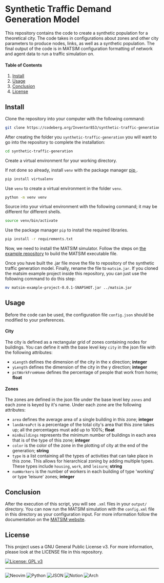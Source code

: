 # Synthetic Traffic Demand Generation Model

This repository contains the code to create a synthetic population for a theoretical city. The code takes in configurations about zones and other city parameters to produce nodes, links, as well as a synthetic population. The final output of the code is in MATSIM configuration formatting of network and agent data to run a traffic simulation on.

#### Table of Contents
1. [ Install ](#install)
2. [ Usage ](#usage)
3. [ Conclusion ](#conclusion)
4. [ License ](#license)

## Install

Clone the repository into your computer with the following command:

```bash
git clone https://codeberg.org/Inventor853/synthetic-traffic-generation.git --depth 1
```

After creating the folder you `synthetic-traffic-generation` you will want to go into the repository to complete the installation:

```bash
cd synthetic-traffic-generation
```

Create a virtual environment for your working directory.

If not done so already, install `venv` with the package manager [ pip ](https://pypi.org/project/pip/).

```bash
pip install virtualenv
```

Use `venv` to create a virtual environment in the folder `venv`.

```bash
python -m venv venv
```

Source into your virtual environment with the following command; it may be different for different shells.

```bash
source venv/bin/activate
```

Use the package manager `pip` to install the required libraries.

```bash
pip install -r requirements.txt
```

Now, we need to install the MATSIM simulator. Follow the steps on [the example repository](https://github.com/matsim-org/matsim-example-project) to build the MATSIM executable file.

Once you have built the .jar file move the file to repository of the synthetic traffic generation model. Finally, rename the file to `matsim.jar`. If you cloned the matsim example project inside this repository, you can just use the following command to do this step:

```bash
mv matsim-example-project-0.0.1-SNAPSHOT.jar ../matsim.jar
```

## Usage

Before the code can be used, the configuration file `config.json` should be modified to your preferences.

#### City

The city is defined as a rectangular grid of zones containing nodes for buildings. You can define it with the base level key `city` in the json file with the following attributes:

* `xLength` defines the dimension of the city in the x direction; **integer**
* `yLength` defines the dimension of the city in the y direction; **integer**
* `pctWorkFromHome` defines the percentage of people that work from home; **float**

#### Zones 

The zones are defined in the json file under the base level key `zones` and each zone is keyed by it's name. Under each zone are the following attributes:

* `area` defines the average area of a single building in this zone; **integer**
* `landAreaPct` is a percentage of the total city's area that this zone takes up; all the percentages must add up to 100%; **float**
* `minBuildings` represents the minimum number of buildings in each area that is of the type of this zone; **integer**
* `color` is the color of the zone in the plotting of city at the end of the generation; **string**
* `type` is a list containing all the types of activities that can take place in this zone. This allows for hierarchical zoning by adding multiple types. These types include `housing`, `work`, and `leisure`; **string**
* `numWorkers` is the number of workers in each building of type 'working' or type 'leisure' zones; **integer**

## Conclusion

After the execution of this script, you will see `.xml` files in your `output/` directory. You can now run the MATSIM simulation with the `config.xml` file in this directory as your configuration input. For more information follow the documentation on the [MATSIM website](https://matsim.org/downloads/).

## License
This project uses a GNU General Public License v3. For more information, please look at the LICENSE file in this repository.

[![License: GPL v3](https://img.shields.io/badge/License-GPLv3-blue.svg)](https://www.gnu.org/licenses/gpl-3.0)

___

![Neovim](https://img.shields.io/badge/NeoVim-%2357A143.svg?&style=for-the-badge&logo=neovim&logoColor=white)
![Python](https://img.shields.io/badge/Python-FFD43B?style=for-the-badge&logo=python&logoColor=blue)
![JSON](https://img.shields.io/badge/json-5E5C5C?style=for-the-badge&logo=json&logoColor=white)
![Notion](https://img.shields.io/badge/Notion-000000?style=for-the-badge&logo=notion&logoColor=white)
![Arch](https://img.shields.io/badge/Arch%20Linux-1793D1?logo=arch-linux&logoColor=fff&style=for-the-badge)

